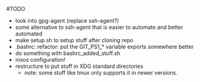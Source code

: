 #TODO

- look into gpg-agent (replace ssh-agent?)
- some alternative to ssh-agent that is easier to automate and better automated
- make setup.sh to setup stuff after cloning repo
- .bashrc: refactor: put the GIT_PS1_* variable exports somewhere better
- do something with bashrc_added_stuff.sh
- nixos configuration!
- restructure to put stuff in XDG standard  directories
  - note: some stuff like tmux only supports it in newer versions.
